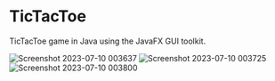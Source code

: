 # TicTacToe
TicTacToe game in Java using the JavaFX GUI toolkit.

![Screenshot 2023-07-10 003637](https://github.com/MarioGuriuc/TicTacToe/assets/125091483/77002a33-be1f-4300-9f26-4f4221e2a4ef)
![Screenshot 2023-07-10 003725](https://github.com/MarioGuriuc/TicTacToe/assets/125091483/81e4886e-ae54-4131-9980-ba1dc676687f)
![Screenshot 2023-07-10 003800](https://github.com/MarioGuriuc/TicTacToe/assets/125091483/ceebf82c-c531-4820-a07b-c3093032870f)

